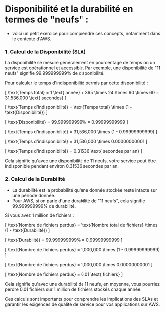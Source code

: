 # Disponibilité et la durabilité en termes de "neufs" : 

- voici un petit exercice pour comprendre ces concepts, notamment dans le contexte d'AWS.

### 1. Calcul de la Disponibilité (SLA)
La disponibilité se mesure généralement en pourcentage de temps où un service est opérationnel et accessible. Par exemple, une disponibilité de "11 neufs" signifie 99.999999999% de disponibilité.

Pour calculer le temps d'indisponibilité permis par cette disponibilité :

\[ \text{Temps total} = 1 \text{ année} = 365 \times 24 \times 60 \times 60 = 31\,536\,000 \text{ secondes} \]

\[ \text{Temps d'indisponibilité} = \text{Temps total} \times (1 - \text{Disponibilité}) \]

\[ \text{Disponibilité} = 99.999999999\% = 0.99999999999 \]

\[ \text{Temps d'indisponibilité} = 31\,536\,000 \times (1 - 0.99999999999) \]

\[ \text{Temps d'indisponibilité} = 31\,536\,000 \times 0.00000000001 \]

\[ \text{Temps d'indisponibilité} = 0.31536 \text{ secondes par an} \]

Cela signifie qu'avec une disponibilité de 11 neufs, votre service peut être indisponible pendant environ 0.31536 secondes par an.

### 2. Calcul de la Durabilité
- La durabilité est la probabilité qu'une donnée stockée reste intacte sur une période donnée.
- Pour AWS, si on parle d'une durabilité de "11 neufs", cela signifie 99.999999999% de durabilité.

Si vous avez 1 million de fichiers :

\[ \text{Nombre de fichiers perdus} = \text{Nombre total de fichiers} \times (1 - \text{Durabilité}) \]

\[ \text{Durabilité} = 99.999999999\% = 0.99999999999 \]

\[ \text{Nombre de fichiers perdus} = 1\,000\,000 \times (1 - 0.99999999999) \]

\[ \text{Nombre de fichiers perdus} = 1\,000\,000 \times 0.00000000001 \]

\[ \text{Nombre de fichiers perdus} = 0.01 \text{ fichiers} \]

Cela signifie qu'avec une durabilité de 11 neufs, en moyenne, vous pourriez perdre 0.01 fichiers sur 1 million de fichiers stockés chaque année.

Ces calculs sont importants pour comprendre les implications des SLAs et garantir les exigences de qualité de service pour vos applications sur AWS.
